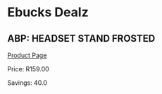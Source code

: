 
# Ebucks Dealz
## ABP: HEADSET STAND FROSTED
[Product Page](https://www.ebucks.com/web/shop/productSelected.do?prodId=673622932&catId=1158501102)

Price: R159.00

Savings: 40.0


	